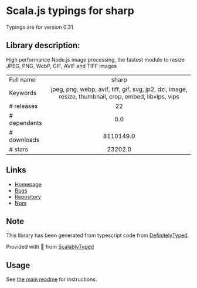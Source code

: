 
# Scala.js typings for sharp

Typings are for version 0.31

## Library description:
High performance Node.js image processing, the fastest module to resize JPEG, PNG, WebP, GIF, AVIF and TIFF images

|                    |                 |
| ------------------ | :-------------: |
| Full name          | sharp |
| Keywords           | jpeg, png, webp, avif, tiff, gif, svg, jp2, dzi, image, resize, thumbnail, crop, embed, libvips, vips |
| # releases         | 22 |
| # dependents       | 0.0 |
| # downloads        | 8110149.0 |
| # stars            | 23202.0 |

## Links
- [Homepage](https://github.com/lovell/sharp)
- [Bugs](https://github.com/lovell/sharp/issues)
- [Repository](https://github.com/lovell/sharp)
- [Npm](https://www.npmjs.com/package/sharp)
    


## Note
This library has been generated from typescript code from [DefinitelyTyped](https://definitelytyped.org).

Provided with :purple_heart: from [ScalablyTyped](https://github.com/oyvindberg/ScalablyTyped)

## Usage
See [the main readme](../../readme.md) for instructions.


